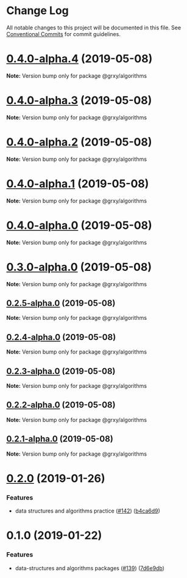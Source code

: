 # Change Log

All notable changes to this project will be documented in this file.
See [Conventional Commits](https://conventionalcommits.org) for commit guidelines.

# [0.4.0-alpha.4](https://github.com/grxy/grxy/compare/@grxy/algorithms@0.4.0-alpha.3...@grxy/algorithms@0.4.0-alpha.4) (2019-05-08)

**Note:** Version bump only for package @grxy/algorithms

# [0.4.0-alpha.3](https://github.com/grxy/grxy/compare/@grxy/algorithms@0.4.0-alpha.2...@grxy/algorithms@0.4.0-alpha.3) (2019-05-08)

**Note:** Version bump only for package @grxy/algorithms

# [0.4.0-alpha.2](https://github.com/grxy/grxy/compare/@grxy/algorithms@0.4.0-alpha.1...@grxy/algorithms@0.4.0-alpha.2) (2019-05-08)

**Note:** Version bump only for package @grxy/algorithms

# [0.4.0-alpha.1](https://github.com/grxy/grxy/compare/@grxy/algorithms@0.4.0-alpha.0...@grxy/algorithms@0.4.0-alpha.1) (2019-05-08)

**Note:** Version bump only for package @grxy/algorithms

# [0.4.0-alpha.0](https://github.com/grxy/grxy/compare/@grxy/algorithms@0.3.0-alpha.0...@grxy/algorithms@0.4.0-alpha.0) (2019-05-08)

**Note:** Version bump only for package @grxy/algorithms

# [0.3.0-alpha.0](https://github.com/grxy/grxy/compare/@grxy/algorithms@0.2.5-alpha.0...@grxy/algorithms@0.3.0-alpha.0) (2019-05-08)

**Note:** Version bump only for package @grxy/algorithms

## [0.2.5-alpha.0](https://github.com/grxy/grxy/compare/@grxy/algorithms@0.2.4-alpha.0...@grxy/algorithms@0.2.5-alpha.0) (2019-05-08)

**Note:** Version bump only for package @grxy/algorithms

## [0.2.4-alpha.0](https://github.com/grxy/grxy/compare/@grxy/algorithms@0.2.3-alpha.0...@grxy/algorithms@0.2.4-alpha.0) (2019-05-08)

**Note:** Version bump only for package @grxy/algorithms

## [0.2.3-alpha.0](https://github.com/grxy/grxy/compare/@grxy/algorithms@0.2.2-alpha.0...@grxy/algorithms@0.2.3-alpha.0) (2019-05-08)

**Note:** Version bump only for package @grxy/algorithms

## [0.2.2-alpha.0](https://github.com/grxy/grxy/compare/@grxy/algorithms@0.2.1-alpha.0...@grxy/algorithms@0.2.2-alpha.0) (2019-05-08)

**Note:** Version bump only for package @grxy/algorithms

## [0.2.1-alpha.0](https://github.com/grxy/grxy/compare/@grxy/algorithms@0.2.0...@grxy/algorithms@0.2.1-alpha.0) (2019-05-08)

**Note:** Version bump only for package @grxy/algorithms

# [0.2.0](https://github.com/grxy/grxy/compare/@grxy/algorithms@0.1.0...@grxy/algorithms@0.2.0) (2019-01-26)

### Features

-   data structures and algorithms practice ([#142](https://github.com/grxy/grxy/issues/142)) ([b4ca6d9](https://github.com/grxy/grxy/commit/b4ca6d9))

# 0.1.0 (2019-01-22)

### Features

-   data-structures and algorithms packages ([#139](https://github.com/grxy/grxy/issues/139)) ([7d6e9db](https://github.com/grxy/grxy/commit/7d6e9db))
